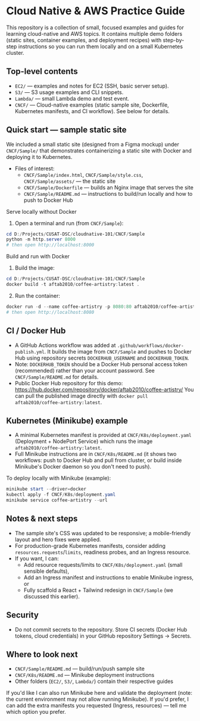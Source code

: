 # Cloud Native & AWS Practice Guide

This repository is a collection of small, focused examples and guides for learning cloud-native and AWS topics. It contains multiple demo folders (static sites, container examples, and deployment recipes) with step-by-step instructions so you can run them locally and on a small Kubernetes cluster.

Top-level contents
------------------

- `EC2/` — examples and notes for EC2 (SSH, basic server setup).
- `S3/` — S3 usage examples and CLI snippets.
- `Lambda/` — small Lambda demo and test event.
- `CNCF/` — Cloud-native examples (static sample site, Dockerfile, Kubernetes manifests, and CI workflow). See below for details.

Quick start — sample static site
--------------------------------

We included a small static site (designed from a Figma mockup) under `CNCF/Sample/` that demonstrates containerizing a static site with Docker and deploying it to Kubernetes.

- Files of interest:
	- `CNCF/Sample/index.html`, `CNCF/Sample/style.css`, `CNCF/Sample/assets/` — the static site
	- `CNCF/Sample/Dockerfile` — builds an Nginx image that serves the site
	- `CNCF/Sample/README.md` — instructions to build/run locally and how to push to Docker Hub

Serve locally without Docker
1. Open a terminal and run (from `CNCF/Sample`):

```powershell
cd D:/Projects/CUSAT-DSC/cloudnative-101/CNCF/Sample
python -m http.server 8000
# then open http://localhost:8000
```

Build and run with Docker
1. Build the image:

```powershell
cd D:/Projects/CUSAT-DSC/cloudnative-101/CNCF/Sample
docker build -t aftab2010/coffee-artistry:latest .
```

2. Run the container:

```powershell
docker run -d --name coffee-artistry -p 8080:80 aftab2010/coffee-artistry:latest
# then open http://localhost:8080
```

CI / Docker Hub
----------------

- A GitHub Actions workflow was added at `.github/workflows/docker-publish.yml`. It builds the image from `CNCF/Sample` and pushes to Docker Hub using repository secrets `DOCKERHUB_USERNAME` and `DOCKERHUB_TOKEN`.
- Note: `DOCKERHUB_TOKEN` should be a Docker Hub personal access token (recommended) rather than your account password. See `CNCF/Sample/README.md` for details.
 - Public Docker Hub repository for this demo: https://hub.docker.com/repository/docker/aftab2010/coffee-artistry/
	 You can pull the published image directly with `docker pull aftab2010/coffee-artistry:latest`.

Kubernetes (Minikube) example
----------------------------

- A minimal Kubernetes manifest is provided at `CNCF/K8s/deployment.yaml` (Deployment + NodePort Service) which runs the image `aftab2010/coffee-artistry:latest`.
- Full Minikube instructions are in `CNCF/K8s/README.md` (it shows two workflows: push to Docker Hub and pull from cluster, or build inside Minikube's Docker daemon so you don't need to push).

To deploy locally with Minikube (example):

```powershell
minikube start --driver=docker
kubectl apply -f CNCF/K8s/deployment.yaml
minikube service coffee-artistry --url
```

Notes & next steps
------------------

- The sample site's CSS was updated to be responsive; a mobile-friendly layout and hero fixes were applied.
- For production-grade Kubernetes manifests, consider adding `resources.requests`/`limits`, readiness probes, and an Ingress resource.
- If you want, I can:
	- Add resource requests/limits to `CNCF/K8s/deployment.yaml` (small sensible defaults),
	- Add an Ingress manifest and instructions to enable Minikube ingress, or
	- Fully scaffold a React + Tailwind redesign in `CNCF/Sample` (we discussed this earlier).

Security
--------

- Do not commit secrets to the repository. Store CI secrets (Docker Hub tokens, cloud credentials) in your GitHub repository Settings → Secrets.

Where to look next
------------------

- `CNCF/Sample/README.md` — build/run/push sample site
- `CNCF/K8s/README.md` — Minikube deployment instructions
- Other folders (`EC2/`, `S3/`, `Lambda/`) contain their respective guides

If you'd like I can also run Minikube here and validate the deployment (note: the current environment may not allow running Minikube). If you'd prefer, I can add the extra manifests you requested (Ingress, resources) — tell me which option you prefer.